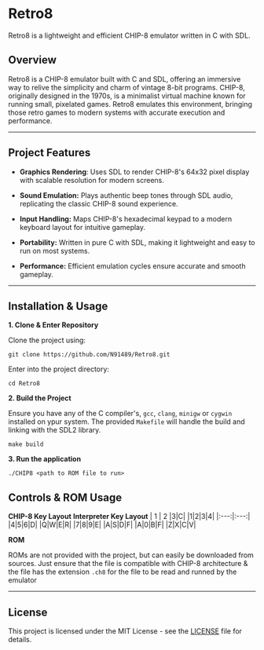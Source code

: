# Retro8
Retro8 is a lightweight and efficient CHIP-8 emulator written in C with SDL.

## Overview
Retro8 is a CHIP-8 emulator built with C and SDL, offering an immersive way to relive the simplicity and charm of vintage 8-bit programs. CHIP-8, originally designed in the 1970s, is a minimalist virtual machine known for running small, pixelated games. Retro8 emulates this environment, bringing those retro games to modern systems with accurate execution and performance.

---

## Project Features

- **Graphics Rendering**: Uses SDL to render CHIP-8's 64x32 pixel display with scalable resolution for modern screens.
  
- **Sound Emulation:** Plays authentic beep tones through SDL audio, replicating the classic CHIP-8 sound experience.
  
- **Input Handling:** Maps CHIP-8's hexadecimal keypad to a modern keyboard layout for intuitive gameplay.
  
- **Portability:** Written in pure C with SDL, making it lightweight and easy to run on most systems.
  
- **Performance:** Efficient emulation cycles ensure accurate and smooth gameplay.

---

## Installation & Usage

**1. Clone & Enter Repository**

Clone the project using:
```
git clone https://github.com/N91489/Retro8.git
```

Enter into the project directory:
```
cd Retro8
```

**2. Build the Project**

Ensure you have any of the C compiler's, `gcc`, `clang`, `minigw` or `cygwin` installed on ypur system. The provided `Makefile` will handle the build and linking with the SDL2 library.

```
make build
```

**3. Run the application**
```
./CHIP8 <path to ROM file to run>
```

## Controls & ROM Usage

**CHIP-8 Key Layout**  **Interpreter Key Layout**
|  1  |   2  |3|C|              |1|2|3|4|
|:---:|:---:|
|4|5|6|D|              |Q|W|E|R|
|7|8|9|E|              |A|S|D|F|
|A|0|B|F|              |Z|X|C|V|

**ROM**

ROMs are not provided with the project, but can easily be downloaded from sources. Just ensure that the file is compatible with CHIP-8 architecture & the file has the extension `.ch8` for the file to be read and runned by the emulator

---
## License

This project is licensed under the MIT License - see the [LICENSE](https://github.com/N91489/Retro8/blob/main/LICENSE) file for details.


